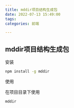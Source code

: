 ```yaml
---
title: mddir项目结构生成包
date: 2022-07-13 15:49:00
tags:
categories: 前端

---
```


## mddir项目结构生成包

安装

```bash
npm install -g mddir
```

使用

在项目目录下使用

```bash
mddir
```

